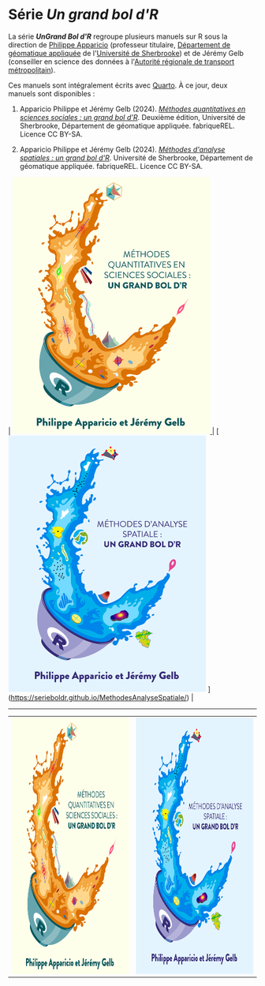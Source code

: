 # Série *Un grand bol d'R*

La série ***UnGrand Bol d'R*** regroupe plusieurs manuels sur R sous la direction de [Philippe Apparicio](https://www.usherbrooke.ca/recherche/fr/specialistes/details/philippe.apparicio) (professeur titulaire, [Département de géomatique appliquée](https://www.usherbrooke.ca/geomatique/) de l'[Université de Sherbrooke](https://www.usherbrooke.ca/)) et de Jérémy Gelb (conseiller en science des données à l'[Autorité régionale de transport métropolitain](https://www.artm.quebec/a-propos-de-l-artm/mission/)).

Ces manuels sont intégralement écrits avec [Quarto](https://quarto.org/). À ce jour, deux manuels sont disponibles :

1.  Apparicio Philippe et Jérémy Gelb (2024). [*Méthodes quantitatives en sciences sociales : un grand bol d'R*](https://serieboldr.github.io/MethodesQuantitatives/). Deuxième édition, Université de Sherbrooke, Département de géomatique appliquée. fabriqueREL. Licence CC BY-SA.

2.  Apparicio Philippe et Jérémy Gelb (2024). [*Méthodes d'analyse spatiales : un grand bol d'R*](https://serieboldr.github.io/MethodesAnalyseSpatiale/). Université de Sherbrooke, Département de géomatique appliquée. fabriqueREL. Licence CC BY-SA.

| [ <img src="CouvertureMethoQuant.png" style="width:401px;height:520px;"> ](https://serieboldr.github.io/MethodesQuantitatives) | [ <img src="CouvertureLivreAnalyseSpatiale.png" style="width:401px;height:520px;"> ] (https://serieboldr.github.io/MethodesAnalyseSpatiale/) |

<hr>

<table border="0", style="border:none;">
  <tr>
    <td style="text-align:center">
      <a href="https://serieboldr.github.io/MethodesQuantitatives/">
        <img src="CouvertureMethoQuant.png" style="width:401px;height:520px;">
      </a>
    </td>
    <td style="text-align:center">
      <a href="https://serieboldr.github.io/MethodesAnalyseSpatiale/">
        <img src="CouvertureLivreAnalyseSpatiale.png" style="width:401px;height:520px;">
      </a>
    </td>
  </tr>
</table>
